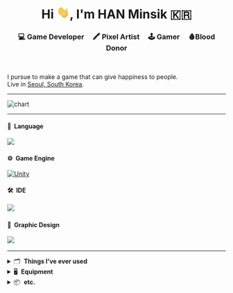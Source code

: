 <h1 align="center">Hi <img src="https://raw.githubusercontent.com/hanminsik/hanminsik/main/Hi.gif" width="30px">, I'm HAN Minsik 🇰🇷</h1>

<h3 align="center">💻 Game Developer &nbsp;  &nbsp; 🖍 Pixel Artist &nbsp;  &nbsp; 🕹 Gamer &nbsp;  &nbsp; 🩸Blood Donor</h3>
<br>

I pursue to make a game that can give happiness to people.  
Live in [Seoul, South Korea](https://www.google.com/maps/place/Seoul,+South+Korea/@34.1637948,97.7937369,3.19z/data=!4m5!3m4!1s0x357ca2012d5c39cf:0x7e11eca1405bf29b!8m2!3d37.566535!4d126.9779692?hl=en).
<br>

---

<img src="https://ghchart.rshah.org/hanminsik" alt="chart">

---

#### 🚀 &nbsp;Language
[<img src="https://img.shields.io/badge/C&thinsp;%23-7F00FF?style=for-the-badge&logo=.net&logoColor=white?"/>](https://docs.microsoft.com/en-us/dotnet/csharp/)

#### ⚙️ &nbsp;Game Engine

[<img alt="Unity" src="https://img.shields.io/badge/unity%20-%23000000.svg?&style=for-the-badge&logo=unity&logoColor=white"/>](https://unity.com/)

#### 🛠 &nbsp;IDE
[<img src="https://img.shields.io/badge/Rider-000000?&style=for-the-badge&logo=rider&logoColor=white"/>](https://www.jetbrains.com/rider/)

#### 🎨 &nbsp;Graphic Design
[<img src="https://img.shields.io/badge/Aseprite-7D929E?&style=for-the-badge&logo=aseprite&logoColor=white"/>](https://www.aseprite.org/) 

---


<details>
    <summary> 🗂 &nbsp;<strong>Things I've ever used</strong></summary>

<br>

[<img src="https://img.shields.io/badge/Windows-0078D6?style=for-the-badge&logo=windows&logoColor=white"/>](https://www.microsoft.com/en-us/windows)
[<img src="https://img.shields.io/badge/MacOS-999999?style=for-the-badge&logo=apple&logoColor=white"/>](https://www.apple.com/macos/big-sur/)
[<img src="https://img.shields.io/badge/Ubuntu-E95420?style=for-the-badge&logo=ubuntu&logoColor=white"/>](https://ubuntu.com/)
[<img src="https://img.shields.io/badge/Linux_Mint-87CF3E?style=for-the-badge&logo=linux-mint&logoColor=white"/>](https://linuxmint.com/)
[<img src="https://img.shields.io/badge/iOS-000000?style=for-the-badge&logo=ios&logoColor=white"/>](https://www.apple.com/ios/ios-14/)
[<img src="https://img.shields.io/badge/Android-3DDC84?style=for-the-badge&logo=android&logoColor=white"/>](https://www.android.com/)
<br><br>
[<img src="https://img.shields.io/badge/HTML5-E34F26?style=for-the-badge&logo=html5&logoColor=white"/>](https://developer.mozilla.org/en-US/docs/Web/Guide/HTML/HTML5)
[<img src="https://img.shields.io/badge/Markdown-000000?style=for-the-badge&logo=markdown&logoColor=white"/>](https://www.markdownguide.org/basic-syntax/)
[<img src="https://img.shields.io/badge/CSS3-1572B6?style=for-the-badge&logo=css3&logoColor=white"/>](https://developer.mozilla.org/en-US/docs/Web/CSS)
[<img src="https://img.shields.io/badge/Sass-CC6699?style=for-the-badge&logo=sass&logoColor=white"/>](https://sass-lang.com/)
[<img src="https://img.shields.io/badge/JavaScript-F7DF1E?style=for-the-badge&logo=javascript&logoColor=black"/>](https://www.javascript.com/)
[<img src="https://img.shields.io/badge/jQuery-0769AD?style=for-the-badge&logo=jquery&logoColor=white"/>](https://jquery.com/)
[<img src="https://img.shields.io/badge/Node.js-43853D?style=for-the-badge&logo=node.js&logoColor=white"/>](https://nodejs.org)
[<img src="https://img.shields.io/badge/npm-CB3837?style=for-the-badge&logo=npm&logoColor=white"/>](https://www.npmjs.com/)
[<img src="https://img.shields.io/badge/Bootstrap-563D7C?style=for-the-badge&logo=bootstrap&logoColor=white"/>](https://getbootstrap.com/)
[<img src="https://img.shields.io/badge/Jekyll-CC0000?style=for-the-badge&logo=jekyll&logoColor=white"/>](https://jekyllrb.com/)
<br><br>
[<img src="https://img.shields.io/badge/Alibaba_Cloud-FF6A00?style=for-the-badge&logo=alibaba-cloud&logoColor=white"/>](https://www.alibabacloud.com)
[<img src="https://img.shields.io/badge/DigitalOcean-%230167ff.svg?&style=for-the-badge&logo=digitalOcean&logoColor=white"/>](https://www.digitalocean.com/)
[<img src="https://img.shields.io/badge/Netlify-00C7B7?style=for-the-badge&logo=netlify&logoColor=white"/>](https://www.netlify.com/)
[<img src="https://img.shields.io/badge/Amazon_AWS-232F3E?style=for-the-badge&logo=amazon-aws&logoColor=white"/>](https://aws.amazon.com)
<br><br>
[<img src="https://img.shields.io/badge/Git-F05032?style=for-the-badge&logo=git&logoColor=white"/>](https://git-scm.com/)
[<img src="https://img.shields.io/badge/GitHub_Desktop-7d05fc?style=for-the-badge&logo=github&logoColor=white"/>](https://desktop.github.com/)
[<img src="https://img.shields.io/badge/GitKraken-179287?style=for-the-badge&logo=gitkraken&logoColor=white"/>](https://www.gitkraken.com/)
<br><br>
[<img src="https://img.shields.io/badge/VS_Code-0078D4?style=for-the-badge&logo=visual%20studio%20code&logoColor=white"/>](https://code.visualstudio.com/)
[<img src="https://img.shields.io/badge/Atom-66595C?style=for-the-badge&logo=atom&logoColor=white"/>](https://atom.io/)
[<img src="https://img.shields.io/badge/Visual_Studio-5C2D91?style=for-the-badge&logo=visual%20studio&logoColor=white"/>](https://visualstudio.microsoft.com/)
[<img src="https://img.shields.io/badge/WebStorm-000000?style=for-the-badge&logo=webstorm&logoColor=white"/>](https://www.jetbrains.com/webstorm/)
<br><br>
[<img alt="Repl.it" src="https://img.shields.io/badge/Repl.it%20-%230D101E.svg?&style=for-the-badge&logo=Repl.it&logoColor=white"/>](https://repl.it/)
[<img alt="Stack Overflow" src="https://img.shields.io/badge/-Stack%20overflow-FE7A16?style=for-the-badge&logo=stack-overflow&logoColor=white"/>](https://stackoverflow.com/)
<br><br>
[<img src="https://img.shields.io/badge/photoshop%20-%2331A8FF.svg?&style=for-the-badge&logo=adobe%20photoshop&logoColor=white"/>](https://www.adobe.com/products/photoshop.html)

</details>

<details>
    <summary> 🖥️ &nbsp;<strong>Equipment</strong></summary>

<br>

[<img src="https://img.shields.io/badge/Windows-AMD_RYZEN_7-0078D6?style=for-the-badge&logo=windows&logoColor=white"/>](https://www.amd.com/en/products/apu/amd-ryzen-7-4800h) [<img src="https://img.shields.io/badge/AMD_RYZEN_3-0078D6?style=for-the-badge&logoColor=white"/>](https://www.amd.com/en/products/apu/amd-ryzen-3-3200g)<br>[<img src="https://img.shields.io/badge/Apple-Mac_Mini_2018-999999?style=for-the-badge&logo=apple&logoColor=white"/>](https://www.theverge.com/2018/11/16/18097117/apple-mac-mini-2018-review-upgrade-faster-more-powerful-features-price)<br>[<img src="https://img.shields.io/badge/Android-Galaxy_Note_10-1428A0?style=for-the-badge&logo=android&logoColor=white"/>](https://www.samsung.com/us/mobile/galaxy-note10/) [<img src="https://img.shields.io/badge/Tab_A_10.1-1428A0?style=for-the-badge&logo=&logoColor=white"/>](https://www.samsung.com/us/mobile/tablets/galaxy-tab-a/galaxy-tab-a-10-1-2019-64gb-black-wi-fi-sm-t510nzkfxar/)
<br><br>
[<img src="https://img.shields.io/badge/Bose_QC35_||-000000?style=for-the-badge&logo=bose&logoColor=white"/>](https://www.bose.com/en_us/products/headphones/over_ear_headphones/quietcomfort-35-wireless-ii.html#v=qc35_ii_silver) [<img src="https://img.shields.io/badge/Logitech_G102-00B8FC?style=for-the-badge&logo=logitech&logoColor=white"/>](https://www.logitechg.com/en-in/products/gaming-mice/g102-lightsync-rgb-gaming-mouse.910-005803.html) 
<br>
[<img src="https://img.shields.io/badge/Varmilo_VA87M_Cherry_MX_Black-999999?style=for-the-badge&logo=v&logoColor=white"/>](https://funkeys.co.kr/shop/item.php?it_id=1546997817&ca_id=10) [<img src="https://img.shields.io/badge/Keychron_K1-000000?style=for-the-badge&logo=keras&logoColor=white"/>](https://www.keychron.com/products/keychron-k1-wireless-mechanical-keyboard)<br>
[<img src="https://img.shields.io/badge/Razer_Panthera_Arcade_Stick-1ca600?style=for-the-badge&logo=razer&logoColor=white"/>](https://www.razer.com/console-controllers/razer-panthera/RZ06-02720100-R3U1)

</details>

<details>
    <summary> 📦 &nbsp;<strong>etc.</strong></summary>

<br>

- Former Republic of Korea Army [K263 Anti-Aircraft Vehicles](https://raw.githubusercontent.com/hanminsik/hanminsik/main/k263.jpg) Driver
- Member of [Mensa](https://www.mensa.org/mensa/about-us) Korea
- Graduated from [Nanjing University](https://www.nju.edu.cn/EN/wbout/main.htm) in Nanjing, China
- Currently taking a leave of absence from [Yonsei University](https://graduate.yonsei.ac.kr/graduate_en/index.do) in Seoul, South Korea

</details>

